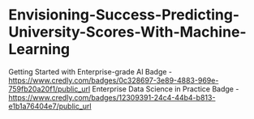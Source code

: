 # Envisioning-Success-Predicting-University-Scores-With-Machine-Learning
Getting Started with Enterprise-grade AI Badge - https://www.credly.com/badges/0c328697-3e89-4883-969e-759fb20a20f1/public_url
Enterprise Data Science in Practice Badge - https://www.credly.com/badges/12309391-24c4-44b4-b813-e1b1a76404e7/public_url
